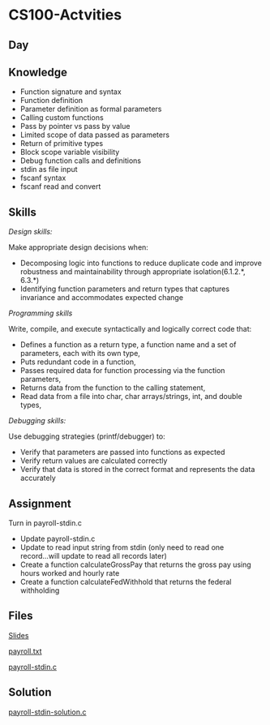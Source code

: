 # CS100-Actvities


## Day

## Knowledge
* Function signature and syntax
* Function definition
* Parameter definition as formal parameters
* Calling custom functions
* Pass by pointer vs pass by value
* Limited scope of data passed as parameters
* Return of primitive types
* Block scope variable visibility
* Debug function calls and definitions
* stdin as file input
* fscanf syntax
* fscanf read and convert

## Skills
_Design skills:_

Make appropriate design decisions when:

-   Decomposing logic into functions to reduce duplicate code and improve robustness and maintainability through appropriate isolation(6.1.2.\*, 6.3.\*)
-   Identifying function parameters and return types that captures invariance and accommodates expected change


_Programming skills_

Write, compile, and execute syntactically and logically correct code that:

-   Defines a function as a return type, a function name and a set of parameters, each with its own type,
-   Puts redundant code in a function,
-   Passes required data for function processing via the function parameters,
-   Returns data from the function to the calling statement,
-   Read data from a file into char, char arrays/strings, int, and double types,


_Debugging skills:_

Use debugging strategies (printf/debugger) to:

-   Verify that parameters are passed into functions as expected
-   Verify return values are calculated correctly
-   Verify that data is stored in the correct format and represents the data accurately



## Assignment

Turn in payroll-stdin.c 

* Update payroll-stdin.c
* Update to read input string from stdin (only need to read one record...will update to read all records later)
* Create a function calculateGrossPay that returns the gross pay using hours worked and hourly rate
* Create a function calculateFedWithhold that returns the federal withholding

## Files

[Slides](Slides.pdf) 

[payroll.txt](payroll.txt) 

[payroll-stdin.c](payroll-stdin.c)  

 
## Solution
[payroll-stdin-solution.c](payroll-stdin-solution.c)
